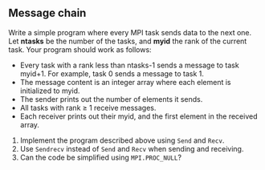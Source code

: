 <!--
SPDX-FileCopyrightText: 2019 CSC - IT Center for Science Ltd. <www.csc.fi>

SPDX-License-Identifier: CC-BY-NC-SA-4.0
-->

## Message chain

Write a simple program where every MPI task sends data to the next one. Let
**ntasks** be the number of the tasks, and **myid** the rank of the current
task. Your program should work as follows:

- Every task with a rank less than ntasks-1 sends a message to task myid+1.
  For example, task 0 sends a message to task 1.
- The message content is an integer array where each element is initialized to
  myid.
- The sender prints out the number of elements it sends.
- All tasks with rank ≥ 1 receive messages.
- Each receiver prints out their myid, and the first element in the received
  array.

1. Implement the program described above using `Send` and `Recv`.
2. Use `Sendrecv` instead of `Send` and `Recv` when sending and receiving.
3. Can the code be simplified using `MPI.PROC_NULL`?

